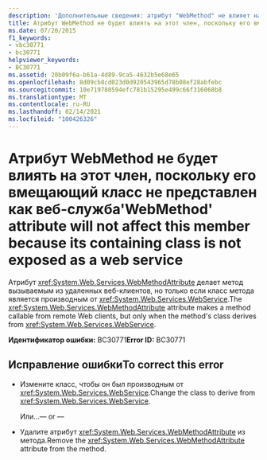 ```yaml
---
description: 'Дополнительные сведения: атрибут "WebMethod" не влияет на этот элемент, так как его вмещающий класс не предоставляется как веб-служба'
title: Атрибут WebMethod не будет влиять на этот член, поскольку его вмещающий класс не представлен как веб-служба
ms.date: 07/20/2015
f1_keywords:
- vbc30771
- bc30771
helpviewer_keywords:
- BC30771
ms.assetid: 20b09f6a-b61a-4d89-9ca5-4632b5e68e65
ms.openlocfilehash: 8d09cb8cd023d0d920543965d78b08ef28abfebc
ms.sourcegitcommit: 10e719780594efc781b15295e499c66f316068b8
ms.translationtype: MT
ms.contentlocale: ru-RU
ms.lasthandoff: 02/14/2021
ms.locfileid: "100426326"
---
```

# <a name="webmethod-attribute-will-not-affect-this-member-because-its-containing-class-is-not-exposed-as-a-web-service"></a><span data-ttu-id="de3d0-103">Атрибут WebMethod не будет влиять на этот член, поскольку его вмещающий класс не представлен как веб-служба</span><span class="sxs-lookup"><span data-stu-id="de3d0-103">'WebMethod' attribute will not affect this member because its containing class is not exposed as a web service</span></span>

<span data-ttu-id="de3d0-104">Атрибут <xref:System.Web.Services.WebMethodAttribute> делает метод вызываемым из удаленных веб-клиентов, но только если класс метода является производным от <xref:System.Web.Services.WebService>.</span><span class="sxs-lookup"><span data-stu-id="de3d0-104">The <xref:System.Web.Services.WebMethodAttribute> attribute makes a method callable from remote Web clients, but only when the method's class derives from <xref:System.Web.Services.WebService>.</span></span>  
  
 <span data-ttu-id="de3d0-105">**Идентификатор ошибки:** BC30771</span><span class="sxs-lookup"><span data-stu-id="de3d0-105">**Error ID:** BC30771</span></span>  
  
## <a name="to-correct-this-error"></a><span data-ttu-id="de3d0-106">Исправление ошибки</span><span class="sxs-lookup"><span data-stu-id="de3d0-106">To correct this error</span></span>  
  
- <span data-ttu-id="de3d0-107">Измените класс, чтобы он был производным от <xref:System.Web.Services.WebService>.</span><span class="sxs-lookup"><span data-stu-id="de3d0-107">Change the class to derive from <xref:System.Web.Services.WebService>.</span></span>  
  
     <span data-ttu-id="de3d0-108">Или...</span><span class="sxs-lookup"><span data-stu-id="de3d0-108">— or —</span></span>  
  
- <span data-ttu-id="de3d0-109">Удалите атрибут <xref:System.Web.Services.WebMethodAttribute> из метода.</span><span class="sxs-lookup"><span data-stu-id="de3d0-109">Remove the <xref:System.Web.Services.WebMethodAttribute> attribute from the method.</span></span>  
